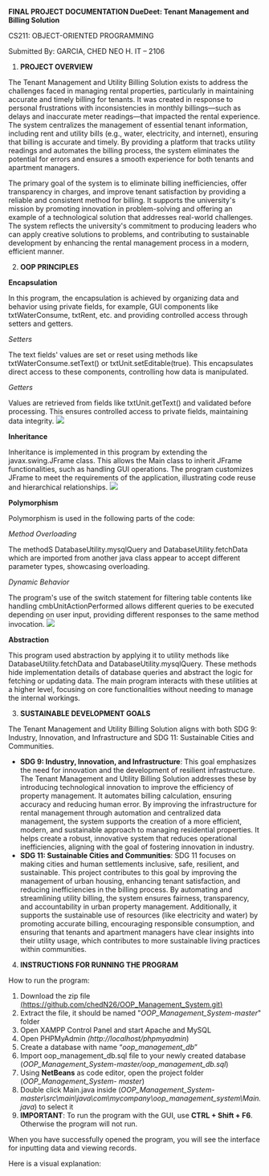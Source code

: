 **FINAL PROJECT DOCUMENTATION DueDeet: Tenant Management and Billing Solution** 

CS211: OBJECT-ORIENTED PROGRAMMING 

Submitted By: 
GARCIA, CHED NEO H.  IT – 2106 

1. **PROJECT OVERVIEW** 

The Tenant Management and Utility Billing Solution exists to address the challenges faced in managing rental properties, particularly in maintaining accurate and timely billing for tenants. It was created in response to personal frustrations with inconsistencies in monthly billings—such as  delays  and  inaccurate  meter  readings—that  impacted  the  rental  experience.  The  system centralizes the management of essential tenant information, including rent and utility bills (e.g., water, electricity, and internet), ensuring that billing is accurate and timely. By providing a platform that tracks utility readings and automates the billing process, the system eliminates the potential for errors and ensures a smooth experience for both tenants and apartment managers. 

The primary goal of the system is to eliminate billing inefficiencies, offer transparency in charges, and improve tenant satisfaction by providing a reliable and consistent method for billing. It supports the university's mission by promoting innovation in problem-solving and offering an example of a technological solution that addresses real-world challenges. The system reflects the university's commitment to producing leaders who can apply creative solutions to problems, and contributing to sustainable development by enhancing the rental management process in a modern, efficient manner. 

2. **OOP PRINCIPLES** 

**Encapsulation** 

In this program, the encapsulation is achieved by organizing data and behavior using private fields, for example, GUI components like txtWaterConsume, txtRent, etc. and providing controlled access through setters and getters. 

*Setters* 

The text fields' values are set or reset using methods like txtWaterConsume.setText() or txtUnit.setEditable(true). This encapsulates direct access to these components, controlling how data is manipulated. 

*Getters* 

Values are retrieved from fields like txtUnit.getText() and validated before processing. This ensures controlled access to private fields, maintaining data integrity. ![](Aspose.Words.2fcadb08-0007-481b-b297-168ff88a62cf.001.png)

**Inheritance** 

Inheritance is implemented in this program by extending the javax.swing.JFrame class. This allows the Main class to inherit JFrame functionalities, such as handling GUI operations. The program customizes JFrame to meet the requirements of the application, illustrating code reuse and hierarchical relationships. ![](Aspose.Words.2fcadb08-0007-481b-b297-168ff88a62cf.002.png)

**Polymorphism** 

Polymorphism is used in the following parts of the code: 

*Method Overloading* 

The methodS DatabaseUtility.mysqlQuery and DatabaseUtility.fetchData which are imported from another java class appear to accept different parameter types, showcasing overloading. 

*Dynamic Behavior* 

The program's use of the switch statement for filtering table contents like handling cmbUnitActionPerformed allows different queries to be executed depending on user input, providing different responses to the same method invocation. ![](Aspose.Words.2fcadb08-0007-481b-b297-168ff88a62cf.003.png)

**Abstraction** 

This program used abstraction by applying it to utility methods like DatabaseUtility.fetchData and DatabaseUtility.mysqlQuery. These methods hide implementation details of database queries and abstract the logic for fetching or updating data. The main program interacts with these utilities at a higher level, focusing on core functionalities without needing to manage the internal workings. 

3. **SUSTAINABLE DEVELOPMENT GOALS** 

The Tenant Management and Utility Billing Solution aligns with both SDG 9: Industry, Innovation, and Infrastructure and SDG 11: Sustainable Cities and Communities. 

- **SDG  9:  Industry,  Innovation,  and  Infrastructure**:  This  goal  emphasizes  the  need  for innovation and the development of resilient infrastructure. The Tenant Management and Utility Billing Solution addresses these by introducing technological innovation to improve the  efficiency  of  property  management.  It  automates  billing  calculation,  ensuring accuracy  and  reducing  human  error.  By  improving  the  infrastructure  for  rental management  through  automation  and  centralized  data  management,  the  system supports the creation of a more efficient, modern, and sustainable approach to managing residential  properties.  It  helps  create  a  robust,  innovative  system  that  reduces operational inefficiencies, aligning with the goal of fostering innovation in industry. 
- **SDG 11: Sustainable Cities and Communities**: SDG 11 focuses on making cities and human settlements inclusive, safe, resilient, and sustainable. This project contributes to this goal by  improving  the management  of urban  housing,  enhancing tenant  satisfaction,  and reducing inefficiencies in the billing process. By automating and streamlining utility billing, the  system  ensures  fairness,  transparency,  and  accountability  in  urban  property management. Additionally, it supports the sustainable use of resources (like electricity and water) by promoting accurate billing, encouraging responsible consumption, and ensuring that tenants and apartment managers have clear insights into their utility usage, which contributes to more sustainable living practices within communities. 
4. **INSTRUCTIONS FOR RUNNING THE PROGRAM** 

How to run the program: 

1. Download the zip file [(https://github.com/chedN26/OOP_Management_System.git)](https://github.com/chedN26/OOP_Management_System.git) 
1. Extract the file, it should be named "*OOP\_Management\_System-master*" folder 
1. Open XAMPP Control Panel and start Apache and MySQL 
1. Open PHPMyAdmin *(http://localhost/phpmyadmin*) 
1. Create a database with name “*oop\_management\_db*” 
6. Import oop\_management\_db.sql file to your newly created database (*OOP\_Management\_System-master/oop\_management\_db.sql*) 
6. Using **NetBeans** as code editor,  open the project folder (*OOP\_Management\_System- master*) 
6. Double click Main.java inside (*OOP\_Management\_System- master\src\main\java\com\mycompany\oop\_management\_system\Main.java*) to select it 
6. **IMPORTANT**: To run the program with the GUI, use **CTRL + Shift + F6**. Otherwise the program will not run. 

When you have successfully opened the program, you will see the interface for inputting data and viewing records.  

Here is a visual explanation: 
